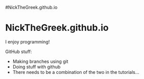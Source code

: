 #NickTheGreek.github.io
# NickTheGreek.github.io

I enjoy programming!

GitHub stuff:
- Making branches using git
- Doing stuff with github 
- There needs to be a combination of the two in the tutorials...
